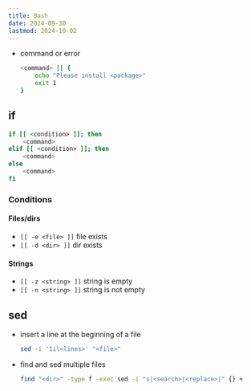 ```yaml
---
title: Bash
date: 2024-09-30
lastmod: 2024-10-02
---
```



- command or error
    ```bash
    <command> || {
        echo "Please install <package>"
        exit 1
    }
    ```

## if
```bash
if [[ <condition> ]]; then
    <command>
elif [[ <condition> ]]; then
    <command>
else
    <command>
fi
```

### Conditions
#### Files/dirs
- `[[ -e <file> ]]` file exists
- `[[ -d <dir> ]]` dir exists

#### Strings
- `[[ -z <string> ]]` string is empty
- `[[ -n <string> ]]` string is not empty



## sed
- insert a line at the beginning of a file
    ```bash
    sed -i '1i\<lines>' "<file>"
    ```
- find and sed multiple files
    ```bash
    find "<dir>" -type f -exec sed -i "s|<search>|<replace>|" {} +
    ```
